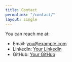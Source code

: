 ```yaml
---
title: Contact
permalink: "/contact/"
layout: single
---
```


You can reach me at:

- Email: [you@example.com](mailto:you@example.com)
- LinkedIn: [Your LinkedIn](https://linkedin.com/in/<username>)
- GitHub: [Your GitHub](https://github.com/<username>)
